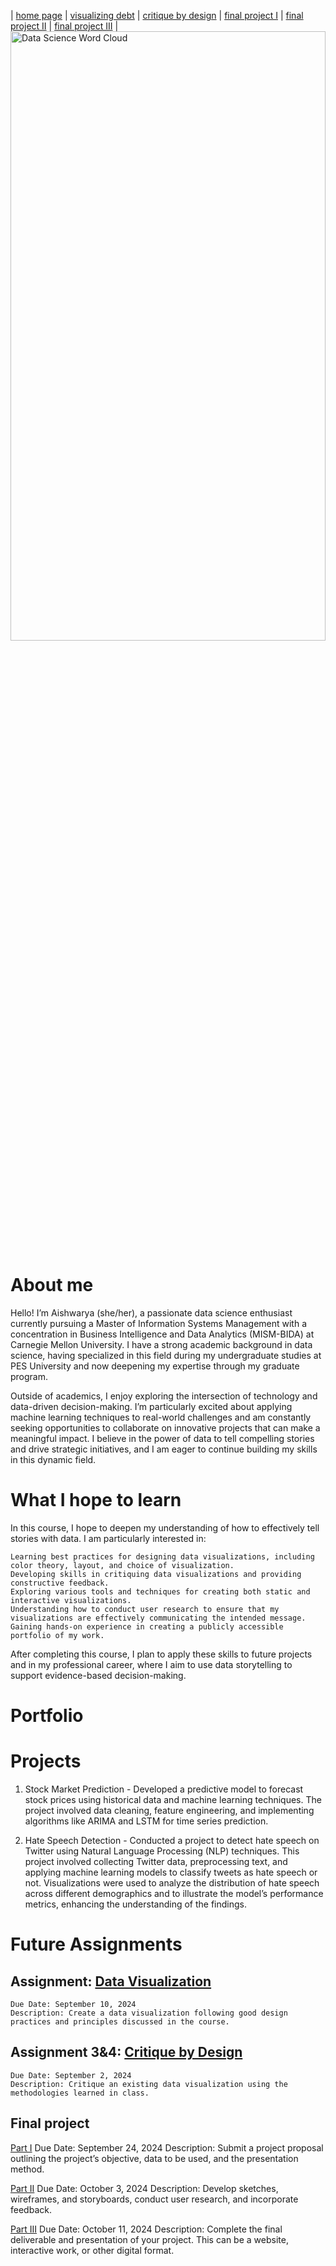 | [home page](https://aishwaryapramod99.github.io/Aishwarya_Portfolio/) | [visualizing debt](visualizing-government-debt) | [critique by design](critique-by-design) | [final project I](final-project-part-one) | [final project II](final-project-part-two) | [final project III](final-project-part-three) |
<img src="image%20for%20portfolio.png" alt="Data Science Word Cloud" style="width:100%; height:50%;">

# About me
Hello! I’m Aishwarya (she/her), a passionate data science enthusiast currently pursuing a Master of Information Systems Management with a concentration in Business Intelligence and Data Analytics (MISM-BIDA) at Carnegie Mellon University. I have a strong academic background in data science, having specialized in this field during my undergraduate studies at PES University and now deepening my expertise through my graduate program.

Outside of academics, I enjoy exploring the intersection of technology and data-driven decision-making. I’m particularly excited about applying machine learning techniques to real-world challenges and am constantly seeking opportunities to collaborate on innovative projects that can make a meaningful impact. I believe in the power of data to tell compelling stories and drive strategic initiatives, and I am eager to continue building my skills in this dynamic field.

# What I hope to learn
In this course, I hope to deepen my understanding of how to effectively tell stories with data. I am particularly interested in:

    Learning best practices for designing data visualizations, including color theory, layout, and choice of visualization.
    Developing skills in critiquing data visualizations and providing constructive feedback.
    Exploring various tools and techniques for creating both static and interactive visualizations.
    Understanding how to conduct user research to ensure that my visualizations are effectively communicating the intended message.
    Gaining hands-on experience in creating a publicly accessible portfolio of my work.

After completing this course, I plan to apply these skills to future projects and in my professional career, where I aim to use data storytelling to support evidence-based decision-making.

# Portfolio

# Projects

1. Stock Market Prediction -
Developed a predictive model to forecast stock prices using historical data and machine learning techniques. The project involved data cleaning, feature engineering, and implementing algorithms like ARIMA and LSTM for time series prediction.

2. Hate Speech Detection - Conducted a project to detect hate speech on Twitter using Natural Language Processing (NLP) techniques. This project involved collecting Twitter data, preprocessing text, and applying machine learning models to classify tweets as hate speech or not. Visualizations were used to analyze the distribution of hate speech across different demographics and to illustrate the model’s performance metrics, enhancing the understanding of the findings.

# Future Assignments
## Assignment: [Data Visualization](visualizing-government-debt.md)
    Due Date: September 10, 2024
    Description: Create a data visualization following good design practices and principles discussed in the course.


## Assignment 3&4: [Critique by Design](critique-by-design.md)
    Due Date: September 2, 2024
    Description: Critique an existing data visualization using the methodologies learned in class.
 

## Final project
[Part I](final-project-part-one.md)
    Due Date: September 24, 2024
    Description: Submit a project proposal outlining the project’s objective, data to be used, and the presentation method.

[Part II](final-project-part-two.md)
    Due Date: October 3, 2024
    Description: Develop sketches, wireframes, and storyboards, conduct user research, and incorporate feedback.

[Part III](final-project-part-three.md)
    Due Date: October 11, 2024
    Description: Complete the final deliverable and presentation of your project. This can be a website, interactive work, or other digital format.
